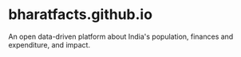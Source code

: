 # bharatfacts.github.io
An open data-driven platform about India's population, finances and expenditure, and impact.
